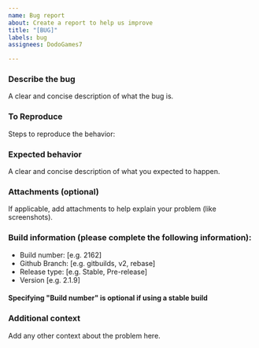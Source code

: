 ```yaml
---
name: Bug report
about: Create a report to help us improve
title: "[BUG]"
labels: bug
assignees: DodoGames7

---
```


### **Describe the bug**
A clear and concise description of what the bug is.

### **To Reproduce**
Steps to reproduce the behavior:

### **Expected behavior**
A clear and concise description of what you expected to happen.

### **Attachments (optional)**
If applicable, add attachments to help explain your problem (like screenshots).

### **Build information (please complete the following information):**
 - Build number: [e.g. 2162]
 - Github Branch: [e.g. gitbuilds, v2, rebase]
 - Release type: [e.g. Stable, Pre-release]
 - Version [e.g. 2.1.9]

#### Specifying "Build number" is optional if using a stable build

### **Additional context**
Add any other context about the problem here.

